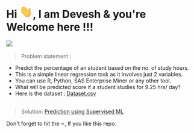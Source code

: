 <h1 align="left">Hi <img src="https://github.com/demaria11/Spark_Projects/blob/main/Hi.gif" width="35px">, I am Devesh & you're Welcome here !!! </h1>


<img height="27" src="https://img.shields.io/badge/Prediction using Supervised ML -Level  Beginner-blue.svg?&style=for-the-badge&logo=TheSparksFoundation&logoColor=red" />
<br>

> Problem statement :
- Predict the percentage of an student based on the no. of study hours. <br>
- This is a simple linear regression task as it involves just 2 variables.<br>
- You can use R, Python, SAS Enterprise Miner or any other tool.<br>
- What will be predicted score if a student studies for 9.25 hrs/ day? <br>
- Here is the dataset :
<a href="https://github.com/demaria11/Spark_Projects/blob/main/Prediction%20using%20Supervised%20ML/student_scores.csv">Dataset.csv</a><br><br>

> Solution:
<a href="https://github.com/demaria11/Spark_Projects/blob/main/Prediction%20using%20Supervised%20ML/Task_01.ipynb"> Prediction using Supervised ML</a>

<!--Demo:
<a href="lol">Prediction using Supervised ML</a> -->

Don't forget to hit the ⭐, If you like this repo.
